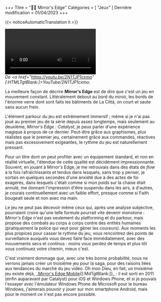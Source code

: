 +++
Titre = "🏃‍♀️ Mirror's Edge"
Catégories = [ "Jeux" ]
Dernière modification = 01/04/2023
+++

{{< noticeAutomaticTranslation it >}}



<video frameBorder="0" src="[:YouTube360:]2N1TJP1cxmo" style="Hauteur:Calc(80vw / 16 * 9);"></video>  
<cite>De <a href="https://youtu.be/2N1TJP1cxmo" [:HTMLTgtBlank:]>YouTube/2N1TJP1cxmo</a>.</cite>

La meilleure façon de décrire **Mirror's Edge** est de dire que c'est un jeu en mouvement constant. Littéralement debout au bord du miroir, les bords de l'énorme verre dont sont faits les bâtiments de La Città, on court et saute sans aucun frein.

L'élément parkour du jeu est extrêmement immersif ; même si je n'ai pas joué au premier jeu de la série depuis assez longtemps, mais seulement au deuxième, _Mirror's Edge : Catalyst_, je peux parler d'une expérience magique à propos de ce dernier. Peut-être grâce aux graphismes, plus réalistes que le premier jeu, certainement grâce aux commandes, réactives mais pas excessivement exigeantes, le rythme du jeu est naturellement pressant.

Pour un titre dont on peut profiter avec un équipement standard, et non en réalité virtuelle, l'étendue de cette qualité est décidément impressionnante. Souvent, en jouant à Mirror's Edge, je me retrouvais dans des états de _flow_ à la fois rafraîchissants et tendus dans lesquels, sans trop y penser, je sortais en quelques secondes d'une anxiété due à des actes de foi exagérés, dans lesquels c'était comme si mon poids sur la chaise était annulé, me donnant l'impression d'être suspendu dans les airs, à d'autres, je courais continuellement avec un faible effort, presque comme si Faith bougeait seule et non avec ma main.

Le jeu ne peut pas décevoir même ceux qui, après une analyse subjective, pourraient croire qu'une telle formule pourrait vite devenir monotone : _Mirror's Edge_ n'est pas seulement du platforming et du parkour, mais propose des combats au corps à corps contre des entités humaines (pratiquement la police qui veut pour gêner les coureurs). Aux moments les plus propices pour casser le rythme du jeu, vous rencontrez des points de surveillance auxquels vous devez faire face immédiatement, avec des mouvements secs et continus : moins vous perdez de temps et plus tôt vous continuez votre chemin, mieux c'est.

C'est vraiment dommage que, avec une très bonne probabilité, nous ne verrons jamais créer un troisième jeu pour la saga, pour des raisons liées aux tendances du marché du jeu vidéo. Oh mon Dieu, en fait, un troisième jeu existe déjà, _[Mirror's Edge Mobile](https://it.wikipedia.org/Mirror%27s_Edge_(2010_video_game)){[:MdTgtBlank:]}_ : il est sorti en 2011 (enfin auparavant par Catalyst) pour iOS et Windows Phone, et si je pouvais l'essayer avec l'émulateur Windows Phone de Microsoft pour le bureau Windows, j'aimerais pouvoir y jouer sur mon smartphone Android, mais pour le moment ce n'est pas encore possible.